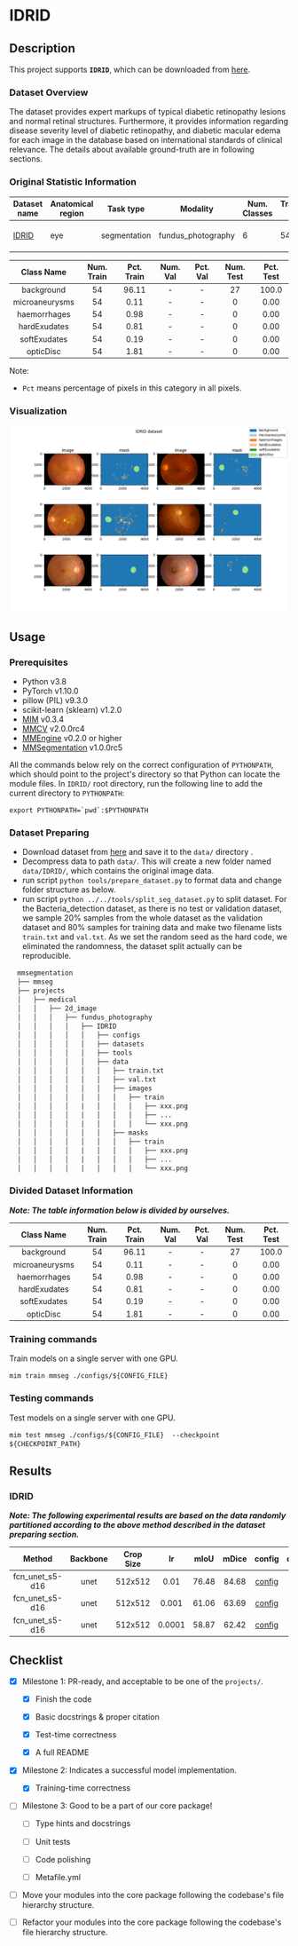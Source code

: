 # IDRID

## Description

This project supports **`IDRID`**, which can be downloaded from [here](https://idrid.grand-challenge.org/Data_Download/).

### Dataset Overview

The dataset provides expert markups of typical diabetic retinopathy lesions and normal retinal structures. Furthermore, it provides information regarding disease severity level of diabetic retinopathy, and diabetic macular edema for each image in the database based on international standards of clinical relevance. The details about available ground-truth are in following sections.

### Original Statistic Information

| Dataset name                                              | Anatomical region | Task type    | Modality           | Num. Classes | Train/Val/Test Images | Train/Val/Test Labeled | Release Date | License                                                         |
| --------------------------------------------------------- | ----------------- | ------------ | ------------------ | ------------ | --------------------- | ---------------------- | ------------ | --------------------------------------------------------------- |
| [IDRID](https://idrid.grand-challenge.org/Data_Download/) | eye               | segmentation | fundus_photography | 6            | 54/-/27               | yes/-/yes              | 2017         | [CC-BY-NC 4.0](https://creativecommons.org/licenses/by-sa/4.0/) |

|   Class Name   | Num. Train | Pct. Train | Num. Val | Pct. Val | Num. Test | Pct. Test |
| :------------: | :--------: | :--------: | :------: | :------: | :-------: | :-------: |
|   background   |     54     |   96.11    |    -     |    -     |    27     |   100.0   |
| microaneurysms |     54     |    0.11    |    -     |    -     |     0     |   0.00    |
|  haemorrhages  |     54     |    0.98    |    -     |    -     |     0     |   0.00    |
|  hardExudates  |     54     |    0.81    |    -     |    -     |     0     |   0.00    |
|  softExudates  |     54     |    0.19    |    -     |    -     |     0     |   0.00    |
|   opticDisc    |     54     |    1.81    |    -     |    -     |     0     |   0.00    |

Note:

- `Pct` means percentage of pixels in this category in all pixels.

### Visualization

![bac](https://raw.githubusercontent.com/uni-medical/medical-datasets-visualization/main/2d/semantic_seg/fundus_photography/IDRID/IDRID_dataset.png)

## Usage

### Prerequisites

- Python v3.8
- PyTorch v1.10.0
- pillow (PIL) v9.3.0
- scikit-learn (sklearn) v1.2.0
- [MIM](https://github.com/open-mmlab/mim) v0.3.4
- [MMCV](https://github.com/open-mmlab/mmcv) v2.0.0rc4
- [MMEngine](https://github.com/open-mmlab/mmengine) v0.2.0 or higher
- [MMSegmentation](https://github.com/open-mmlab/mmsegmentation) v1.0.0rc5

All the commands below rely on the correct configuration of `PYTHONPATH`, which should point to the project's directory so that Python can locate the module files. In `IDRID/` root directory, run the following line to add the current directory to `PYTHONPATH`:

```shell
export PYTHONPATH=`pwd`:$PYTHONPATH
```

### Dataset Preparing

- Download dataset from [here](https://idrid.grand-challenge.org/Data_Download/) and save it to the `data/` directory .
- Decompress data to path `data/`. This will create a new folder named `data/IDRID/`, which contains the original image data.
- run script `python tools/prepare_dataset.py` to format data and change folder structure as below.
- run script `python ../../tools/split_seg_dataset.py` to split dataset. For the Bacteria_detection dataset, as there is no test or validation dataset, we sample 20% samples from the whole dataset as the validation dataset and 80% samples for training data and make two filename lists `train.txt` and `val.txt`. As we set the random seed as the hard code, we eliminated the randomness, the dataset split actually can be reproducible.

```none
  mmsegmentation
  ├── mmseg
  ├── projects
  │   ├── medical
  │   │   ├── 2d_image
  │   │   │   ├── fundus_photography
  │   │   │   │   ├── IDRID
  │   │   │   │   │   ├── configs
  │   │   │   │   │   ├── datasets
  │   │   │   │   │   ├── tools
  │   │   │   │   │   ├── data
  │   │   │   │   │   │   ├── train.txt
  │   │   │   │   │   │   ├── val.txt
  │   │   │   │   │   │   ├── images
  │   │   │   │   │   │   │   ├── train
  │   │   │   │   |   │   │   │   ├── xxx.png
  │   │   │   │   |   │   │   │   ├── ...
  │   │   │   │   |   │   │   │   └── xxx.png
  │   │   │   │   │   │   ├── masks
  │   │   │   │   │   │   │   ├── train
  │   │   │   │   |   │   │   │   ├── xxx.png
  │   │   │   │   |   │   │   │   ├── ...
  │   │   │   │   |   │   │   │   └── xxx.png
```

### Divided Dataset Information

***Note: The table information below is divided by ourselves.***

|   Class Name   | Num. Train | Pct. Train | Num. Val | Pct. Val | Num. Test | Pct. Test |
| :------------: | :--------: | :--------: | :------: | :------: | :-------: | :-------: |
|   background   |     54     |   96.11    |    -     |    -     |    27     |   100.0   |
| microaneurysms |     54     |    0.11    |    -     |    -     |     0     |   0.00    |
|  haemorrhages  |     54     |    0.98    |    -     |    -     |     0     |   0.00    |
|  hardExudates  |     54     |    0.81    |    -     |    -     |     0     |   0.00    |
|  softExudates  |     54     |    0.19    |    -     |    -     |     0     |   0.00    |
|   opticDisc    |     54     |    1.81    |    -     |    -     |     0     |   0.00    |

### Training commands

Train models on a single server with one GPU.

```shell
mim train mmseg ./configs/${CONFIG_FILE}
```

### Testing commands

Test models on a single server with one GPU.

```shell
mim test mmseg ./configs/${CONFIG_FILE}  --checkpoint ${CHECKPOINT_PATH}
```

<!-- List the results as usually done in other model's README. [Example](https://github.com/open-mmlab/mmsegmentation/tree/dev-1.x/configs/fcn#results-and-models)

You should claim whether this is based on the pre-trained weights, which are converted from the official release; or it's a reproduced result obtained from retraining the model in this project. -->

## Results

### IDRID

***Note: The following experimental results are based on the data randomly partitioned according to the above method described in the dataset preparing section.***

|     Method      | Backbone | Crop Size |   lr   | mIoU  | mDice |                                   config                                   |         download         |
| :-------------: | :------: | :-------: | :----: | :---: | :---: | :------------------------------------------------------------------------: | :----------------------: |
| fcn_unet_s5-d16 |   unet   |  512x512  |  0.01  | 76.48 | 84.68 |  [config](./configs/fcn-unet-s5-d16_unet_1xb16-0.01-20k_IDRID-512x512.py)  | [model](<>) \| [log](<>) |
| fcn_unet_s5-d16 |   unet   |  512x512  | 0.001  | 61.06 | 63.69 | [config](./configs/fcn-unet-s5-d16_unet_1xb16-0.001-20k_IDRID-512x512.py)  | [model](<>) \| [log](<>) |
| fcn_unet_s5-d16 |   unet   |  512x512  | 0.0001 | 58.87 | 62.42 | [config](./configs/fcn-unet-s5-d16_unet_1xb16-0.0001-20k_IDRID-512x512.py) | [model](<>) \| [log](<>) |

## Checklist

- [x] Milestone 1: PR-ready, and acceptable to be one of the `projects/`.

  - [x] Finish the code

  - [x] Basic docstrings & proper citation

  - [x] Test-time correctness

  - [x] A full README

- [x] Milestone 2: Indicates a successful model implementation.

  - [x] Training-time correctness

- [ ] Milestone 3: Good to be a part of our core package!

  - [ ] Type hints and docstrings

  - [ ] Unit tests

  - [ ] Code polishing

  - [ ] Metafile.yml

- [ ] Move your modules into the core package following the codebase's file hierarchy structure.

- [ ] Refactor your modules into the core package following the codebase's file hierarchy structure.
